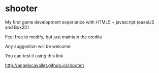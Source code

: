 # shooter
My first game development experience with HTML5 + javascript (easelJS and Box2D)

Feel free to modify, but just maintain the credits

Any suggestion will be welcome

You can test it using this link

http://angelocavallet.github.io/shooter/
